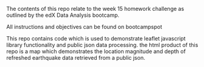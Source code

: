The contents of this repo relate to the week 15 homework challenge as outlined by the edX Data Analysis bootcamp.

All instructions and objectives can be found on bootcampspot

This repo contains code which is used to demonstrate leaflet javascript library functionality and public json data processing.
the html  product of this repo is a map which demonstrates the location magnitude and depth of refreshed earthquake data retrieved from a public json.